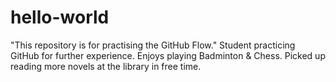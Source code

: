 # hello-world
"This repository is for practising the GitHub Flow."
Student practicing GitHub for further experience. Enjoys playing Badminton & Chess. Picked up reading more novels at the library in free time.

